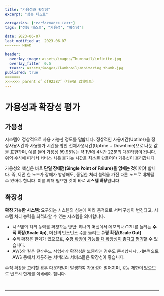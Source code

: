 ```yaml
---
title: "가용성과 확장성"
excerpt: "성능 테스트"

categories: ["Performance Test"]
tags: ["성능 테스트", "가용성", "확장성"]

date: 2023-06-07
last_modified_at: 2023-06-07
<<<<<<< HEAD

header:
  overlay_image: assets/images/Thumbnail/infinite.jpg
  overlay_filter: 0.5 
  teaser: assets/images/Thumbnail/monitoring-thumb.jpg
published: true
=======
>>>>>>> parent of df92387f (대규모 업데이트)
---
```


# 가용성과 확장성 평가

## 가용성

 시스템이 정상적으로 사용 가능한 정도를 말합니다. 정상적인 사용시간(Uptime)을 정상사용시간과 사용불가 시간을 합친 전체사용시간(Uptime + Downtime)으로 나눈 값을 표현하며, 예를 들어 가용성 99.95%는 약 1년에 4시간 22분의 다운타임이 됩니다. 위의 수식에 따라서 서비스 사용 불가능 시간을 최소로 만들어야 가용성이 올라갑니다.

 가용성의 핵심은 바로 **단일 장애점(Single Point of Failure)을 없애는 것**이어야 합니다. 즉, 어떤 한 노드가 장애가 발생해도, 동일한 처리 능력을 가진 다른 노드로 대체될 수 있어야 합니다. 이를 위해 필요한 것이 바로 **시스템 확장**입니다.

## 확장성

**확장 가능한 시스템**: 요구되는 시스템의 성능에 따라 동적으로 서버 구성이 변경되고, 시스템 처리 능력을 최적화할 수 있는 시스템을 의미합니다.

- 시스템의 처리 능력을 확장하는 방법: 하나의 머신에서 메모리나 CPU를 늘리는 **수직 확장(Scale Up)**, 머신의 인스턴스 수를 늘리는 **수평 확장(Scale Out)**
- 수직 확장은 한계가 있으므로, <u>수평 확장이 가능할 때 확장성이 좋다고 평가</u>할 수 있습니다.
- AWS와 같은 클라우드 사업자가 확장성을 보증하는 경우도 존재합니다. 기본적으로 AWS 등에서 제공하는 서버리스 서비스들은 확장성이 좋습니다.

수직 확장을 고려할 경우 다운타임이 발생하여 가용성이 떨어지며, 성능 제한이 있으므로 반드시 한계를 이해해야 합니다.

<br>

---

<br>